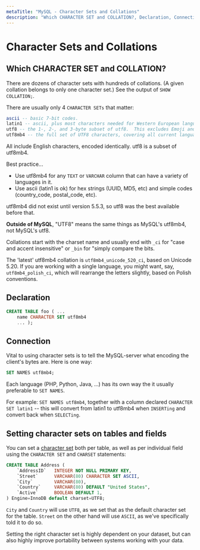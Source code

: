 ```yaml
---
metaTitle: "MySQL - Character Sets and Collations"
description: "Which CHARACTER SET and COLLATION?, Declaration, Connection, Setting character sets on tables and fields"
---
```


# Character Sets and Collations



## Which CHARACTER SET and COLLATION?


There are dozens of character sets with hundreds of collations.  (A given collation belongs to only one character set.)  See the output of `SHOW COLLATION;`.

There are usually only 4 `CHARACTER SETs` that matter:

```sql
ascii -- basic 7-bit codes.
latin1 -- ascii, plus most characters needed for Western European languages.
utf8 -- the 1-, 2-, and 3-byte subset of utf8.  This excludes Emoji and some of Chinese.
utf8mb4 -- the full set of UTF8 characters, covering all current languages.

```

All include English characters, encoded identically.  utf8 is a subset of utf8mb4.

Best practice...

- Use utf8mb4 for any `TEXT` or `VARCHAR` column that can have a variety of languages in it.
- Use ascii (latin1 is ok) for hex strings (UUID, MD5, etc) and simple codes (country_code, postal_code, etc).

utf8mb4 did not exist until version 5.5.3, so utf8 was the best available before that.

**Outside of MySQL**, "UTF8" means the same things as MySQL's utf8mb4, not MySQL's utf8.

Collations start with the charset name and usually end with `_ci` for "case and accent insensitive" or `_bin` for "simply compare the bits.

The 'latest' utf8mb4 collation is `utf8mb4_unicode_520_ci`, based on Unicode 5.20.  If you are working with a single language, you might want, say, `utf8mb4_polish_ci`, which will rearrange the letters slightly, based on Polish conventions.



## Declaration


```sql
CREATE TABLE foo ( ...
    name CHARACTER SET utf8mb4
    ... );

```



## Connection


Vital to using character sets is to tell the MySQL-server what encoding the client's bytes are.  Here is one way:

```sql
SET NAMES utf8mb4;

```

Each language (PHP, Python, Java, ...) has its own way the it usually preferable to `SET NAMES`.

For example:  `SET NAMES utf8mb4`, together with a column declared `CHARACTER SET latin1` -- this will convert from latin1 to utf8mb4 when `INSERTing` and convert back when `SELECTing`.



## Setting character sets on tables and fields


You can set a [character set](http://dev.mysql.com/doc/refman/5.7/en/charset-general.html) both per table, as well as per individual field using the `CHARACTER SET` and `CHARSET` statements:

```sql
CREATE TABLE Address (
    `AddressID`   INTEGER NOT NULL PRIMARY KEY,
    `Street`      VARCHAR(80) CHARACTER SET ASCII,
    `City`        VARCHAR(80),
    `Country`     VARCHAR(80) DEFAULT "United States",
    `Active`      BOOLEAN DEFAULT 1,
) Engine=InnoDB default charset=UTF8;

```

`City` and `Country` will use `UTF8`, as we set that as the default character set for the table. `Street` on the other hand will use `ASCII`, as we've specifically told it to do so.

Setting the right character set is highly dependent on your dataset, but can also highly improve portability between systems working with your data.

